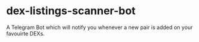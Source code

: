 # dex-listings-scanner-bot
 A Telegram Bot which will notify you whenever a new pair is added on your favouirte DEXs.

